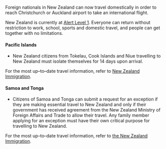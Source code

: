 Foreign nationals in New Zealand can now travel domestically in order to reach Christchurch or Auckland airport to take an international flight.

New Zealand is currently at [Alert Level 1](https://uniteforrecovery.govt.nz/covid-19/covid-19-alert-system/alert-level-1/#life-at-alert-level-1). Everyone can return without restriction to work, school, sports and domestic travel, and people can get together with no limitations.

#### Pacific Islands

- New Zealand citizens from Tokelau, Cook Islands and Niue travelling to New Zealand must isolate themselves for 14 days upon arrival.

For the most up–to–date travel information, refer to [New Zealand Immigration](https://www.immigration.govt.nz/about-us/covid-19/coronavirus-update-inz-response).

#### Samoa and Tonga

- Citizens of Samoa and Tonga can submit a request for an exception if they are making essential travel to New Zealand and only if their government has received agreement from the New Zealand Ministry of Foreign Affairs and Trade to allow their travel. Any family member applying for an exception must have their own critical purpose for travelling to New Zealand.

For the most up–to–date travel information, refer to [the New Zealand Immigration](https://www.immigration.govt.nz/about-us/covid-19/border-closures-and-exceptions). 

